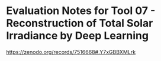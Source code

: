 # Evaluation Notes for Tool 07 - Reconstruction of Total Solar Irradiance by Deep Learning

https://zenodo.org/records/7516668#.Y7xGBBXMLrk
